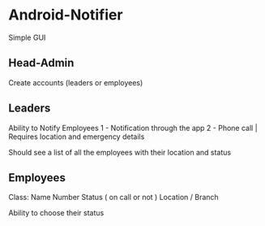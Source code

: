 # Android-Notifier

Simple GUI

## Head-Admin
Create accounts (leaders or employees)

## Leaders
Ability to Notify Employees 
       1 - Notification through the app
       2 - Phone call
       | Requires location and emergency details

Should see a list of all the employees with their location and status 


## Employees
Class: Name
       Number
       Status ( on call or not )
       Location / Branch
       
Ability to choose their status


